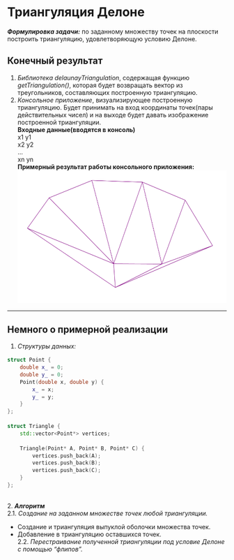# Триангуляция Делоне 
***Формулировка задачи:*** по заданному множеству точек на плоскости построить триангуляцию, удовлетворяющую условию Делоне.

## Конечный результат
1. *Библиотека delaunayTriangulation*, содержащая функцию *getTriangulation()*, которая будет возвращать
вектор из треугольников, составляющих построенную триангуляцию.
2. *Консольное приложение*, визуализирующее построенную триангуляцию. Будет принимать на вход координаты
точек(пары действительных чисел) и на выходе будет давать изображение построенной триангуляции. \
__Входные данные(вводятся в консоль)__ \
  x1 y1 \
  x2 y2 \
  ... \
  xn yn \
__Примерный результат работы консольного приложения:__ \
![example](Example.PNG)

---
## Немного о примерной реализации
1. *Структуры данных:* 
```c++
struct Point {
	double x_ = 0;
	double y_ = 0;
	Point(double x, double y) {
		x_ = x;
		y_ = y;
	}
};

struct Triangle {
	std::vector<Point*> vertices;

	Triangle(Point* A, Point* B, Point* C) {
		vertices.push_back(A);
		vertices.push_back(B);
		vertices.push_back(C);
	}
};
```
\
2. ***Алгоритм*** \
2.1. *Создание на заданном множестве точек любой триангуляции.*
- Создание и триангуляция выпуклой оболочки множества точек.
- Добавление в триангуляцию оставшихся точек. \
2.2. *Перестраивание полученной триангуляции под условие Делоне с помощью “флипов”.*
